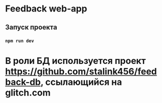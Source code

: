 # Feedback web-app
## Запуск проекта
### `npm run dev`

# В роли БД используется проект https://github.com/stalink456/feedback-db, ссылающийся на glitch.com
